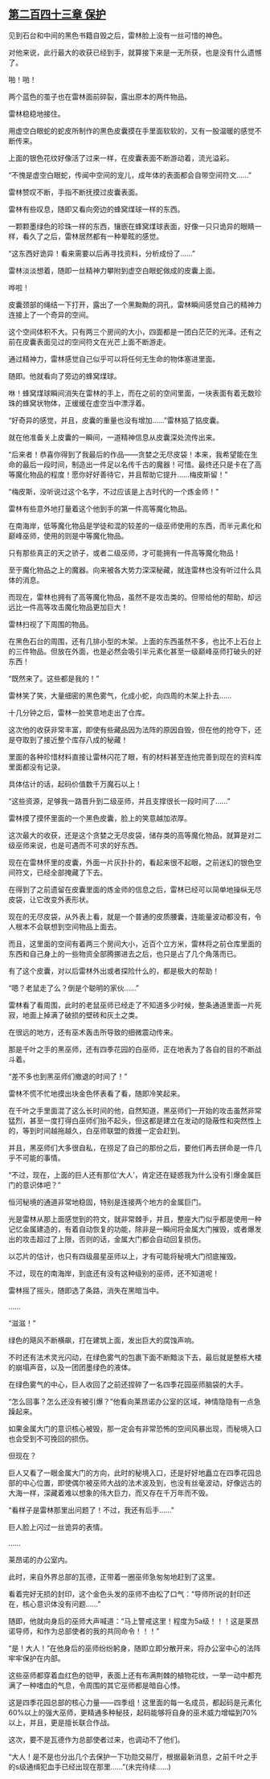 ## [第二百四十三章 保护](https://www.xxbiquge.com/11_11222/8834860.html)


  见到石台和中间的黑色书籍自毁之后，雷林脸上没有一丝可惜的神色。

  对他来说，此行最大的收获已经到手，就算接下来是一无所获，也是没有什么遗憾了。

  啪！啪！

  两个蓝色的茧子也在雷林面前碎裂，露出原本的两件物品。

  雷林稳稳地接住。

  用虚空白眼蛇的蛇皮所制作的黑色皮囊摸在手里面软软的，又有一股温暖的感觉不断传来。

  上面的银色花纹好像活了过来一样，在皮囊表面不断游动着，流光溢彩。

  “不愧是虚空白眼蛇，传闻中空间的宠儿，成年体的表面都会自带空间符文……”

  雷林赞叹不断，手指不断抚摸过皮囊表面。

  雷林有些叹息，随即又看向旁边的蜂窝煤球一样的东西。

  一颗颗墨绿色的珍珠一样的东西，镶嵌在蜂窝煤球表面，好像一只只诡异的眼睛一样，看久了之后，雷林居然都有一种晕眩的感觉。

  “这东西好诡异！看来需要以后再寻找资料，分析成份了……”

  雷林淡淡想着，随即一丝精神力攀附到虚空白眼蛇做成的皮囊上面。

  哗啦！

  皮囊颈部的绳结一下打开，露出了一个黑黝黝的洞孔，雷林瞬间感觉自己的精神力连接上了一个奇异的空间。

  这个空间体积不大。只有两三个房间的大小，四面都是一团白茫茫的光泽。还有之前在皮囊表面见过的空间符文在光芒上面不断游走。

  通过精神力，雷林感觉自己似乎可以将任何无生命的物体塞进里面。

  随即。他就看向了旁边的蜂窝煤球。

  咻！蜂窝煤球瞬间消失在雷林的手上，而在之前的空间里面，一块表面有着无数珍珠的蜂窝状物体，正缓缓在虚空当中漂浮着。

  “好奇异的感觉，并且，皮囊的重量也没有增加……”雷林掂了掂皮囊。

  就在他准备关上皮囊的一瞬间，一道精神信息从皮囊深处流传出来。

  “后来者！恭喜你得到了我最后的作品——贪婪之无尽皮袋！本来，我希望能在生命的最后一段时间，制造出一件足以名传千古的魔器！可惜。最终还只是卡在了高等魔化物品的程度！愿你好好善待它，并且帮助它提升……梅皮斯留！”

  “梅皮斯，没听说过这个名字，不过应该是上古时代的一个炼金师！”

  雷林有些意外地打量着这个他到手的第一件高等魔化物品。

  在南海岸，低等魔化物品是学徒和混的较差的一级巫师使用的东西，而半元素化和巅峰巫师，使用的则是中等魔化物品。

  只有那些真正的天之骄子，或者二级巫师，才可能拥有一件高等魔化物品！

  至于魔化物品之上的魔器。向来被各大势力深深秘藏，就连雷林也没有听过什么具体的消息。

  而现在，雷林也拥有了高等魔化物品，虽然不是攻击类的。但带给他的帮助，却远远比一件高等攻击魔化物品更加巨大！

  雷林扫视了下周围的物品。

  在黑色石台的周围，还有几排小型的木架。上面的东西虽然不多，也比不上石台上的三件物品。但放在外面，也是必然会吸引半元素化甚至一级巅峰巫师打破头的好东西！

  “既然来了。这些都是我的！”

  雷林笑了笑，大量细密的黑色雾气，化成小蛇，向四周的木架上扑去……

  十几分钟之后，雷林一脸笑意地走出了仓库。

  这次他的收获非常丰富，即使有些藏品因为法阵的原因自毁，但在他的抢夺下，还是夺取到了接近整个库存八成的秘藏！

  里面的各种珍惜材料直接让雷林闪花了眼，有的材料甚至连他完善到现在的资料库里面都没有记录。

  具体估计的话，起码价值数千万魔石以上！

  “这些资源，足够我一路晋升到二级巫师，并且支撑很长一段时间了……”

  雷林摸了摸怀里面的一个黑色皮囊，脸上的笑意越加浓厚。

  这次最大的收获，还是这个贪婪之无尽皮袋，储存类的高等魔化物品，就算是对二级巫师来说，也是可遇而不可求的好东西。

  现在在雷林怀里的皮囊，外面一片灰扑扑的，看起来很不起眼，之前迷幻的银色空间符文，已经全部掩藏了下去。

  在得到了之前遗留在皮囊里面的炼金师的信息之后，雷林已经可以简单地操纵无尽皮袋，让它改变外表形状。

  现在的无尽皮袋，从外表上看，就是一个普通的皮质腰囊，连能量波动都没有，令人根本不会联想到空间物品上面去。

  而且，这里面的空间有着两三个房间大小，近百个立方米，雷林将之前仓库里面的东西和自己身上的一些物资全部腾挪进去之后，也只是占了几个角落而已。

  有了这个皮囊，对以后雷林外出或者探险什么的，都是极大的帮助！

  “嗯？老鼠走了么？倒是个聪明的家伙……”

  雷林看了看周围，此时的老鼠巫师已经走了不知道多少时候，整条通道里面一片死寂，地面上掉满了破损的壁砖和灰土之类。

  在很远的地方，还有巫术轰击所导致的细微震动传来。

  那是千叶之手的黑巫师，还有四季花园的白巫师，正在地表为了各自的目的不断战斗着。

  “差不多也到黑巫师们撤退的时间了！”

  雷林不慌不忙地摸出块金色怀表看了看，随即冷笑起来。

  在千叶之手里面混了这么长时间的他，自然知道，黑巫师们一开始的攻击虽然非常猛烈，甚至一度打得白巫师们抬不起头，但这都是建立在发动的隐蔽性和突然性上的，等到时间越拖越久，白巫师联盟的救援一定会赶到。

  并且，黑巫师们大多很自私，在捞足了自己的那份之后，要他们再去拼命是一件几乎不可能的事情。

  “不过，现在，上面的巨人还有那位‘大人’，肯定还在疑惑我为什么没有引爆金属巨门的意识体吧？”

  恒河秘境的通道非常地稳固，特别是连接两个地方的金属巨门。

  光是雷林从那上面感觉到的符文，就非常棘手，并且，整座大门似乎都是使用一种记忆金属建造的，有着自动恢复的功能，除非是一瞬间将金属大门摧毁，或者爆发出的攻击超过了上限，否则的话，金属大门都会自动回复损伤。

  以芯片的估计，也只有四级晨星巫师以上，才有可能将秘境大门彻底摧毁。

  不过，现在的南海岸，到底还有没有这种级别的巫师，还不知道呢！

  雷林摇了摇头，随即选了条路，消失在黑暗当中。

  ……

  “滋滋！”

  绿色的飓风不断横飙，打在建筑上面，发出巨大的腐蚀声响。

  不时还有法术灵光闪动，在绿色雾气的包裹下面不断黯淡下去，最后就是整栋大楼的崩塌声音，以及一团团墨绿色的液体。

  在绿色雾气的中心，巨人收回了之前还捏碎了一名四季花园巫师脑袋的大手。

  “怎么回事？怎么还没有被引爆？”他看向莱昂诺办公室的区域，神情隐隐有一点急躁起来。

  如果金属大门的意识核心被毁，那一定会有非常恐怖的空间风暴出现，而秘境入口也会受到不可挽回的损伤。

  但现在？

  巨人又看了一眼金属大门的方向，此时的秘境入口，还是好好地矗立在四季花园总部的中心位置，即使偶尔被巫师大战的法术波及到，也没有丝毫波动，好像远古的大海一样，深藏着难以想象的伟大巨力，而又存在千万年而不毁。

  “看样子是雷林那里出问题了！不过，我还有后手……”

  巨人脸上闪过一丝诡异的表情。

  ……

  莱昂诺的办公室内。

  此时，来自外界总部的瓦德，正带着一圈巫师急匆匆地赶到了这里。

  看着完好无损的封印，这个金色头发的巫师不由松了口气：“导师所说的封印还在，核心意识体没有问题……”

  随即，他就向身后的巫师大声喊道：“马上警戒这里！程度为5a级！！！这是莱昂诺导师，和作为总部使者的我的共同命令！！！”

  “是！大人！”在他身后的巫师纷纷躬身，随即立即分散开来，将办公室中心的法阵牢牢保护在内部。

  这些巫师都穿着血红色的铠甲，表面上还有布满荆棘的植物花纹，一举一动中都充满了一种嗜血的气息，令周围的其它巫师都是暗自心悸。

  这是四季花园总部的核心力量——四季组！这里面的每一名成员，都起码是元素化60%以上的强大巫师，更精通多种秘技，起码能够将自身的巫术威力增幅到70%以上，并且，更是擅长联合作战。

  这次，要不是瓦德作为总部使者过来，也调动不了他们。

  “大人！是不是也分出几个去保护一下功勋交易厅，根据最新消息，之前千叶之手的s级通缉犯血手已经出现在那里……”(未完待续……)

